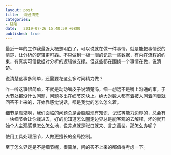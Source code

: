 ```yaml
---
layout: post
title:  沟通清楚
categories: 
- 随笔
date:   2019-07-26 15:40:59 +0800
published: true
---
```

最近一年的工作我最近大概想明白了，可以说就在做一件事情，就是能把事情说的清楚，让分析的逻辑更可靠。不只做到一板一眼的记录一些数据，有内在流程的约束，有真实可信数据对分析的逻辑做支撑。但这些都在围绕一个事情在做，说清楚。

说清楚这事多简单，还需要花这么多时间精力做？

咋一听这事很简单，不就是动动嘴皮子说清楚吗，细一想远不是嘴上沟通的事。于大节处都没什么问题，问题多出在细节这块上。绝大对数人都有着被人问着问着就回答不上来的，开始靠感觉说话，都是我觉的怎么怎么着。

细节是魔鬼啊，我们面临的问题总是会超越现有知识、记忆等能力边界的，总会有一块细节会让你栽进去，好的能知道怎么圈定边界总是能客观的去解释，坏的就开始个人主观感觉怎么怎么地，说差点就是张口就来、言之凿凿。那怎么办呢？

使用工具处理细节，人做更擅长的全局控制。

至于怎么界定是不是细节呢，很简单，问的答不上来的都值得考虑一下。
